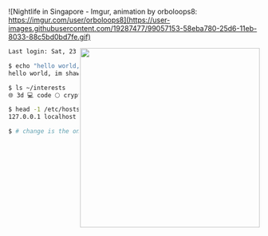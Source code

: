 ![Nightlife in Singapore - Imgur, animation by orboloops8: https://imgur.com/user/orboloops8](https://user-images.githubusercontent.com/19287477/99057153-58eba780-25d6-11eb-8033-88c5bd0bd7fe.gif)

<img align="right" src="https://user-images.githubusercontent.com/19287477/126031581-0d0086f6-2af8-4ab9-af53-a9a222eac0a3.gif" width="360">

```sh
Last login: Sat, 23 Apr 2022 at 02:44:30 +08 from 10.1.33.7

$ echo "hello world, im $(whoami)."
hello world, im shawn.

$ ls ~/interests
🌐 3d 💻 code 🌕 crypto 🚩 cyber 🖼 nft 🥽 vr ☁️ cloud ✒️ vim

$ head -1 /etc/hosts
127.0.0.1 localhost 🇸🇬 singapore

$ # change is the only constant. ^U^D
```
